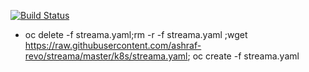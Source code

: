 [![Build Status](https://travis-ci.org/ashraf-revo/streama.svg?branch=master)](https://travis-ci.org/ashraf-revo/streama)
- oc delete -f streama.yaml;rm -r -f streama.yaml ;wget https://raw.githubusercontent.com/ashraf-revo/streama/master/k8s/streama.yaml; oc create -f streama.yaml